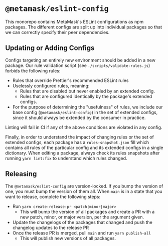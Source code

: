 # `@metamask/eslint-config`

This monorepo contains MetaMask's ESLint configurations as npm packages.
The different configs are split up into individual packages so that we can
correctly specify their peer dependencies.

## Updating or Adding Configs

Configs targeting an entirely new environment should be added in a new package.
Our rule validation script (see `./scripts/validate-rules.js`) forbids the
following rules:

- Rules that override Prettier's recommended ESLint rules
- Uselessly configured rules, meaning:
  - Rules that are disabled but never enabled by an extended config.
  - Rules that are configured identically by the package's extended configs.
- For the purpose of determining the "usefulness" of rules, we include our base
config (`@metamask/eslint-config`) in the set of extended configs, since it
should always be extended by the consumer in practice.

Linting will fail in CI if any of the above conditions are violated in any
config.

Finally, in order to understand the impact of changing rules or the set of
extended configs, each package has a `rules-snapshot.json` fill which contains
all rules of the particular config and its extended configs in a single
dictionary. When editing a package, always check its rules snapshots after
running `yarn lint:fix` to understand which rules changed.

## Releasing

The `@metamask/eslint-config` are version-locked.
If you bump the version of one, you must bump the version of them all.
When `main` is in a state that you want to release, complete the following steps:

- Run `yarn create-release-pr <patch|minor|major>`
  - This will bump the version of all packages and create a PR with a new patch, minor, or major version, per the argument given.
- Update the changelogs of the packages that changed and push the changelog updates to the release PR
- Once the release PR is merged, pull `main` and run `yarn publish-all`
  - This will publish new versions of all packages.
